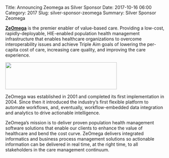 Title: Announcing Zeomega as Silver Sponsor
Date: 2017-10-16 06:00
Category: 2017
Slug: silver-sponsor-zeomega
Summary: Silver Sponsor Zeomega

**[ZeOmega](http://www.zeomega.com/)** is the premier enabler of value-based care. Providing a low-cost, rapidly-deployable, HIE-enabled population health management infrastructure that enables healthcare organizations to overcome interoperability issues and achieve Triple Aim goals of lowering the per-capita cost of care, increasing care quality, and improving the care experience.

<img height="85" width="350" src="https://in.pycon.org/2017/images/sponsor/zeomega.png">

ZeOmega was established in 2001 and completed its first implementation in 2004. Since then it introduced the industry’s first flexible platform to automate workflows, and, eventually, workflow-embedded data integration and analytics to drive actionable intelligence.

ZeOmega’s mission is to deliver proven population health management software solutions that enable our clients to enhance the value of healthcare and bend the cost curve. ZeOmega delivers integrated informatics and business process management solutions so actionable information can be delivered in real time, at the right time, to all stakeholders in the care management continuum.
